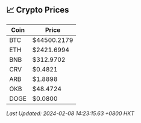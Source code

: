 ## 📈 Crypto Prices

| Coin | Price |
| ---- | ----- |
| BTC | $44500.2179 |
| ETH | $2421.6994 |
| BNB | $312.9702 |
| CRV | $0.4821 |
| ARB | $1.8898 |
| OKB | $48.4724 |
| DOGE | $0.0800 |

_Last Updated: 2024-02-08 14:23:15.63 +0800 HKT_